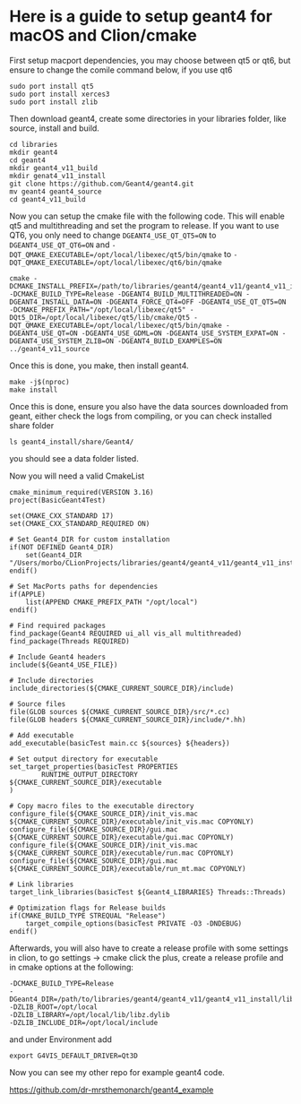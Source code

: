 # Here is a guide to setup geant4 for macOS and Clion/cmake

First setup macport dependencies, you may choose between qt5 or qt6, but ensure to change the comile command below, if you use qt6

```
sudo port install qt5
sudo port install xerces3
sudo port install zlib
```
Then download geant4, create some directories in your libraries folder, like source, install and build.

```
cd libraries
mkdir geant4
cd geant4
mkdir geant4_v11_build
mkdir genat4_v11_install
git clone https://github.com/Geant4/geant4.git
mv geant4 geant4_source
cd geant4_v11_build
```
Now you can setup the cmake file with the following code. This will enable qt5 and multithreading and set the program to release.
If you want to use QT6, you only need to change ```DGEANT4_USE_QT_QT5=ON``` to ```DGEANT4_USE_QT_QT6=ON``` and ```-DQT_QMAKE_EXECUTABLE=/opt/local/libexec/qt5/bin/qmake``` to ```-DQT_QMAKE_EXECUTABLE=/opt/local/libexec/qt6/bin/qmake```
```
cmake -DCMAKE_INSTALL_PREFIX=/path/to/libraries/geant4/geant4_v11/geant4_v11_install  -DCMAKE_BUILD_TYPE=Release -DGEANT4_BUILD_MULTITHREADED=ON -DGEANT4_INSTALL_DATA=ON -DGEANT4_FORCE_QT4=OFF -DGEANT4_USE_QT_QT5=ON -DCMAKE_PREFIX_PATH="/opt/local/libexec/qt5" -DQt5_DIR=/opt/local/libexec/qt5/lib/cmake/Qt5 -DQT_QMAKE_EXECUTABLE=/opt/local/libexec/qt5/bin/qmake -DGEANT4_USE_QT=ON -DGEANT4_USE_GDML=ON -DGEANT4_USE_SYSTEM_EXPAT=ON -DGEANT4_USE_SYSTEM_ZLIB=ON -DGEANT4_BUILD_EXAMPLES=ON ../geant4_v11_source
```
Once this is done, you make, then install geant4.
```
make -j$(nproc)
make install
```
Once this is done, ensure you also have the data sources downloaded from geant, either check the logs from compiling, or you can check installed share folder

```
ls geant4_install/share/Geant4/
```
you should see a data folder listed. 

Now you will need a valid CmakeList

```
cmake_minimum_required(VERSION 3.16)
project(BasicGeant4Test)

set(CMAKE_CXX_STANDARD 17)
set(CMAKE_CXX_STANDARD_REQUIRED ON)

# Set Geant4_DIR for custom installation
if(NOT DEFINED Geant4_DIR)
    set(Geant4_DIR "/Users/morbo/CLionProjects/libraries/geant4/geant4_v11/geant4_v11_install/lib/cmake/Geant4")
endif()

# Set MacPorts paths for dependencies
if(APPLE)
    list(APPEND CMAKE_PREFIX_PATH "/opt/local")
endif()

# Find required packages
find_package(Geant4 REQUIRED ui_all vis_all multithreaded)
find_package(Threads REQUIRED)

# Include Geant4 headers
include(${Geant4_USE_FILE})

# Include directories
include_directories(${CMAKE_CURRENT_SOURCE_DIR}/include)

# Source files
file(GLOB sources ${CMAKE_CURRENT_SOURCE_DIR}/src/*.cc)
file(GLOB headers ${CMAKE_CURRENT_SOURCE_DIR}/include/*.hh)

# Add executable
add_executable(basicTest main.cc ${sources} ${headers})

# Set output directory for executable
set_target_properties(basicTest PROPERTIES
        RUNTIME_OUTPUT_DIRECTORY ${CMAKE_CURRENT_SOURCE_DIR}/executable
)

# Copy macro files to the executable directory
configure_file(${CMAKE_SOURCE_DIR}/init_vis.mac ${CMAKE_CURRENT_SOURCE_DIR}/executable/init_vis.mac COPYONLY)
configure_file(${CMAKE_SOURCE_DIR}/gui.mac ${CMAKE_CURRENT_SOURCE_DIR}/executable/gui.mac COPYONLY)
configure_file(${CMAKE_SOURCE_DIR}/init_vis.mac ${CMAKE_CURRENT_SOURCE_DIR}/executable/run.mac COPYONLY)
configure_file(${CMAKE_SOURCE_DIR}/gui.mac ${CMAKE_CURRENT_SOURCE_DIR}/executable/run_mt.mac COPYONLY)

# Link libraries
target_link_libraries(basicTest ${Geant4_LIBRARIES} Threads::Threads)

# Optimization flags for Release builds
if(CMAKE_BUILD_TYPE STREQUAL "Release")
    target_compile_options(basicTest PRIVATE -O3 -DNDEBUG)
endif()
```

Afterwards, you will also have to create a release profile with some settings in clion, to go settings -> cmake click the plus, create a release profile and in cmake options at the following:

```
-DCMAKE_BUILD_TYPE=Release
-DGeant4_DIR=/path/to/libraries/geant4/geant4_v11/geant4_v11_install/lib/cmake/Geant4
-DZLIB_ROOT=/opt/local
-DZLIB_LIBRARY=/opt/local/lib/libz.dylib
-DZLIB_INCLUDE_DIR=/opt/local/include
```

and under Environment add

```
export G4VIS_DEFAULT_DRIVER=Qt3D
```

Now you can see my other repo for example geant4 code.

https://github.com/dr-mrsthemonarch/geant4_example
